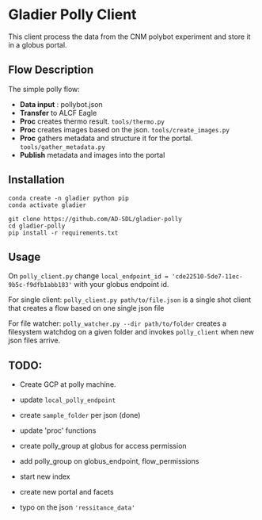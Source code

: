 # Gladier Polly Client

This client process the data from the CNM polybot experiment and store it in a globus portal. 

## Flow Description

The simple polly flow:

* **Data input** : pollybot.json
* **Transfer** to ALCF Eagle 
* **Proc** creates thermo result. `tools/thermo.py`
* **Proc** creates images based on the json. `tools/create_images.py`
* **Proc** gathers metadata and structure it for the portal. `tools/gather_metadata.py`
* **Publish** metadata and images into the portal

## Installation

    conda create -n gladier python pip
    conda activate gladier

    git clone https://github.com/AD-SDL/gladier-polly
    cd gladier-polly
    pip install -r requirements.txt

## Usage

On `polly_client.py` change `local_endpoint_id = 'cde22510-5de7-11ec-9b5c-f9dfb1abb183'` with your globus endpoint id.

For single client:
`polly_client.py path/to/file.json` is a single shot client that creates a flow based on one single json file

For file watcher:
`polly_watcher.py --dir path/to/folder` creates a filesystem watchdog on a given folder and invokes `polly_client` when new json files arrive.


## TODO:
* Create GCP at polly machine.
* update `local_polly_endpoint`

* create `sample_folder` per json (done)
* update 'proc' functions

* create polly_group at globus for access permission
* add polly_group on globus_endpoint, flow_permissions

* start new index
* create new portal and facets

* typo on the json `'ressitance_data'`